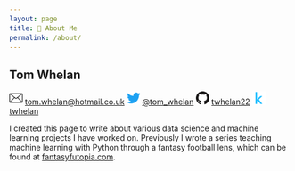 ```yaml
---
layout: page
title: 👤 About Me
permalink: /about/
---
```


## Tom Whelan
<img src="/images/email_icon.png" alt="email" width="24"/> [tom.whelan@hotmail.co.uk](mailto:tom.whelan@hotmail.co.uk) <img src="/images/twitter_icon.png" alt="twitter" width="24"/> [@tom_whelan](https://twitter.com/tom_whelan) <img src="/images/github_icon.png" alt="github" width="24"/> [twhelan22](https://github.com/twhelan22) <img src="/images/kaggle_icon.png" alt="kaggle" width="24"/> [twhelan](https://www.kaggle.com/twhelan)

I created this page to write about various data science and machine learning projects I have worked on. Previously I wrote a series teaching machine learning with Python through a fantasy football lens, which can be found at [fantasyfutopia.com](http://www.fantasyfutopia.com/python-for-fantasy-football-introduction/).
